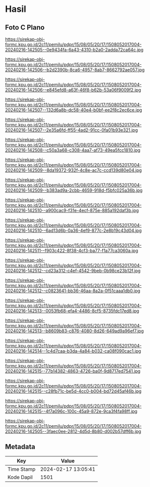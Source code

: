 # Hasil

## Foto C Plano

https://sirekap-obj-formc.kpu.go.id/2c11/pemilu/pdpr/15/08/05/20/17/1508052017004-20240216-142505--0e9434fa-6a43-4310-b2a0-2adda72ca64c.jpg

https://sirekap-obj-formc.kpu.go.id/2c11/pemilu/pdpr/15/08/05/20/17/1508052017004-20240216-142506--b2d2390b-8ca6-4957-8ab7-8662792ae057.jpg

https://sirekap-obj-formc.kpu.go.id/2c11/pemilu/pdpr/15/08/05/20/17/1508052017004-20240216-142506--e845efd8-a63f-46f8-b62b-53a06f9009f2.jpg

https://sirekap-obj-formc.kpu.go.id/2c11/pemilu/pdpr/15/08/05/20/17/1508052017004-20240216-142507--132d6a8b-dc58-40e4-b0bf-ee2f8c2ec6ce.jpg

https://sirekap-obj-formc.kpu.go.id/2c11/pemilu/pdpr/15/08/05/20/17/1508052017004-20240216-142507--2e35a6fd-ff55-4ad2-91cc-0fa01b93e321.jpg

https://sirekap-obj-formc.kpu.go.id/2c11/pemilu/pdpr/15/08/05/20/17/1508052017004-20240216-142508--c50a3a68-c308-4aa7-af73-49ea5fcc1810.jpg

https://sirekap-obj-formc.kpu.go.id/2c11/pemilu/pdpr/15/08/05/20/17/1508052017004-20240216-142509--8da19372-932f-4c8e-ac7c-ccd139d80e04.jpg

https://sirekap-obj-formc.kpu.go.id/2c11/pemilu/pdpr/15/08/05/20/17/1508052017004-20240216-142509--b383ad9a-2cbb-4659-918d-f5bfc025a36b.jpg

https://sirekap-obj-formc.kpu.go.id/2c11/pemilu/pdpr/15/08/05/20/17/1508052017004-20240216-142510--a900cac9-f31e-4ecf-875e-885a192daf3b.jpg

https://sirekap-obj-formc.kpu.go.id/2c11/pemilu/pdpr/15/08/05/20/17/1508052017004-20240216-142510--6ad13d6b-0a36-4ef9-877c-2e8b19c43d04.jpg

https://sirekap-obj-formc.kpu.go.id/2c11/pemilu/pdpr/15/08/05/20/17/1508052017004-20240216-142511--f903c422-8f38-4cf3-ba77-f1a77ca3060a.jpg

https://sirekap-obj-formc.kpu.go.id/2c11/pemilu/pdpr/15/08/05/20/17/1508052017004-20240216-142512--cd23a312-c4ef-4542-9beb-0b98ce23b12f.jpg

https://sirekap-obj-formc.kpu.go.id/2c11/pemilu/pdpr/15/08/05/20/17/1508052017004-20240216-142512--c0823641-bb36-46aa-8a2a-0f51caaa1db0.jpg

https://sirekap-obj-formc.kpu.go.id/2c11/pemilu/pdpr/15/08/05/20/17/1508052017004-20240216-142513--0053fb68-efa4-4486-8cf5-8735fdc17ed8.jpg

https://sirekap-obj-formc.kpu.go.id/2c11/pemilu/pdpr/15/08/05/20/17/1508052017004-20240216-142513--b8609b83-c876-4080-8d26-649ad9a96ef7.jpg

https://sirekap-obj-formc.kpu.go.id/2c11/pemilu/pdpr/15/08/05/20/17/1508052017004-20240216-142514--1c4d7caa-b3da-4a84-b032-ca08f090cac1.jpg

https://sirekap-obj-formc.kpu.go.id/2c11/pemilu/pdpr/15/08/05/20/17/1508052017004-20240216-142515--77b14382-4863-4726-ba0f-9d8717ed7541.jpg

https://sirekap-obj-formc.kpu.go.id/2c11/pemilu/pdpr/15/08/05/20/17/1508052017004-20240216-142515--c28fb71c-be5d-4cc0-b004-bd72d45af46b.jpg

https://sirekap-obj-formc.kpu.go.id/2c11/pemilu/pdpr/15/08/05/20/17/1508052017004-20240216-142515--4f7a096c-100c-45a9-872e-9ca3f4fa98ff.jpg

https://sirekap-obj-formc.kpu.go.id/2c11/pemilu/pdpr/15/08/05/20/17/1508052017004-20240216-142505--3faec0ee-2812-4d5d-8b80-d002b57dff6b.jpg


## Metadata

| Key        | Value               |
| ---------- | ------------------- |
| Time Stamp | 2024-02-17 13:05:41 |
| Kode Dapil | 1501                |



